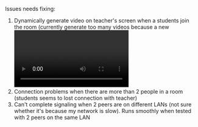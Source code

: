 Issues needs fixing: 
1. Dynamically generate video on teacher's screen when a students join the room (currently generate too many videos because a new <video> element is created each time a track event is fired)
2. Connection problems when there are more than 2 people in a room (students seems to lost connection with teacher)
3. Can't complete signaling when 2 peers are on different LANs (not sure whether it's because my network is slow). Runs smoothly when tested with 2 peers on the same LAN

